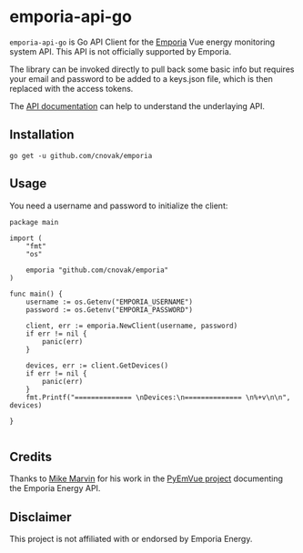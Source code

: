 # emporia-api-go


`emporia-api-go` is Go API Client for the [Emporia](https://www.emporiaenergy.com/) Vue energy monitoring system API. This API is not officially supported by Emporia.

The library can be invoked directly to pull back some basic info but requires your email and password to be added to a keys.json file, which is then replaced with the access tokens.

The [API documentation](https://github.com/magico13/PyEmVue/blob/master/api_docs.md) can help to understand the underlaying API.

## Installation

`go get -u github.com/cnovak/emporia`

## Usage
You need a username and password to initialize the client:

```
package main

import (
	"fmt"
	"os"

	emporia "github.com/cnovak/emporia"
)

func main() {
	username := os.Getenv("EMPORIA_USERNAME")
	password := os.Getenv("EMPORIA_PASSWORD")

	client, err := emporia.NewClient(username, password)
	if err != nil {
		panic(err)
	}

	devices, err := client.GetDevices()
	if err != nil {
		panic(err)
	}
	fmt.Printf("============== \nDevices:\n============== \n%+v\n\n", devices)

}


```

## Credits
Thanks to [Mike Marvin](https://github.com/magico13) for his work in the [PyEmVue project](https://github.com/magico13/PyEmVue) documenting the Emporia Energy API.

## Disclaimer
This project is not affiliated with or endorsed by Emporia Energy.